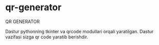 # qr-generator
QR GENERATOR

Dastur pythonning tkinter va qrcode modullari orqali yaratilgan.
Dastur vazifasi sizga qr code yaratib berishdir.

